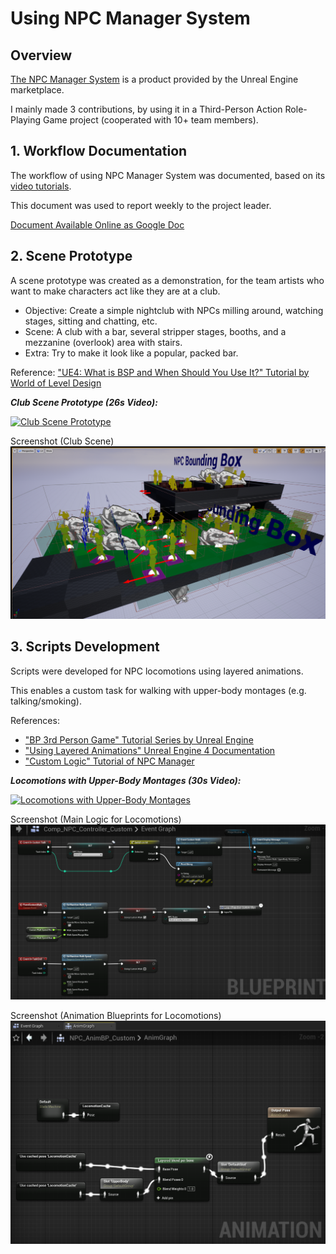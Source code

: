 # Using NPC Manager System

## Overview

[The NPC Manager System](https://www.unrealengine.com/marketplace/en-US/product/npc-manager-system) 
is a product provided by the Unreal Engine marketplace.

I mainly made 3 contributions, by using it in a Third-Person Action Role-Playing Game project (cooperated with 10+ team members).

## 1. Workflow Documentation

The workflow of using NPC Manager System was documented, based on its [video tutorials](https://www.youtube.com/watch?v=vZ2Svyb1vio&list=PLziQlhUd357hXTKzhm_U5WswPrbJbVRRO).

This document was used to report weekly to the project leader.

[Document Available Online as Google Doc](https://docs.google.com/document/d/1iXxkULiVVd8wTTEx0adqSmqz9vc8MzKe12o9aDRWOKQ/edit)

## 2. Scene Prototype 

A scene prototype was created as a demonstration, for the team artists who want to make characters act like they are at a club.
* Objective: Create a simple nightclub with NPCs milling around, watching stages, sitting and chatting, etc.
* Scene: A club with a bar, several stripper stages, booths, and a mezzanine (overlook) area with stairs.
* Extra: Try to make it look like a popular, packed bar.

Reference: ["UE4: What is BSP and When Should You Use It?" Tutorial by World of Level Design](https://www.worldofleveldesign.com/categories/ue4/bsp-01-what-is-bsp.php)
 
***Club Scene Prototype (26s Video):***

[![Club Scene Prototype](http://img.youtube.com/vi/3V_RR_bHeis/0.jpg)](http://www.youtube.com/watch?v=3V_RR_bHeis "Club Scene Prototype")

Screenshot (Club Scene)
![Screenshot (Club Scene)](pics/pic1.png "Screenshot (Club Scene)")

## 3. Scripts Development

Scripts were developed for NPC locomotions using layered animations. 

This enables a custom task for walking with upper-body montages (e.g. talking/smoking).

References: 
* ["BP 3rd Person Game" Tutorial Series by Unreal Engine](https://www.youtube.com/watch?v=hRO82u1phyw&list=PLhf5YCdusazmDTAEdV5jDhKWeGE1iqF2X)
* ["Using Layered Animations" Unreal Engine 4 Documentation](https://docs.unrealengine.com/en-US/AnimatingObjects/SkeletalMeshAnimation/AnimHowTo/AdditiveAnimations/index.html)
* ["Custom Logic" Tutorial of NPC Manager](https://www.youtube.com/watch?v=e5femnMekSg)

***Locomotions with Upper-Body Montages (30s Video):***

[![Locomotions with Upper-Body Montages](http://img.youtube.com/vi/0CJ4hmiWiMI/0.jpg)](http://www.youtube.com/watch?v=0CJ4hmiWiMI "Locomotions with Upper-Body Montages")

Screenshot (Main Logic for Locomotions)
![Screenshot (Main Logic for Locomotions)](pics/pic2.png "Screenshot (Main Logic for Locomotions)")

Screenshot (Animation Blueprints for Locomotions)
![Screenshot (Animation Blueprints for Locomotions)](pics/pic3.png "Screenshot (Animation Blueprints for Locomotions)")
